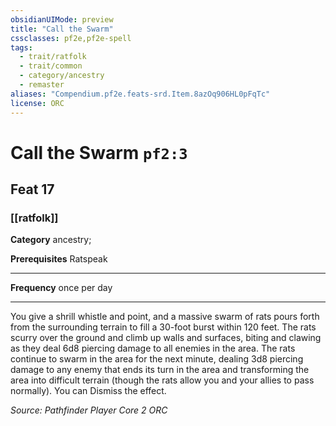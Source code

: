 ```yaml
---
obsidianUIMode: preview
title: "Call the Swarm"
cssclasses: pf2e,pf2e-spell
tags:
  - trait/ratfolk
  - trait/common
  - category/ancestry
  - remaster
aliases: "Compendium.pf2e.feats-srd.Item.8azOq906HL0pFqTc"
license: ORC
---
```

# Call the Swarm `pf2:3`
## Feat 17
### [[ratfolk]]

**Category** ancestry; 



**Prerequisites** Ratspeak
* * *
**Frequency** once per day

* * *

You give a shrill whistle and point, and a massive swarm of rats pours forth from the surrounding terrain to fill a 30-foot burst within 120 feet. The rats scurry over the ground and climb up walls and surfaces, biting and clawing as they deal 6d8 piercing damage to all enemies in the area. The rats continue to swarm in the area for the next minute, dealing 3d8 piercing damage to any enemy that ends its turn in the area and transforming the area into difficult terrain (though the rats allow you and your allies to pass normally). You can Dismiss the effect.

*Source: Pathfinder Player Core 2*
*ORC*
